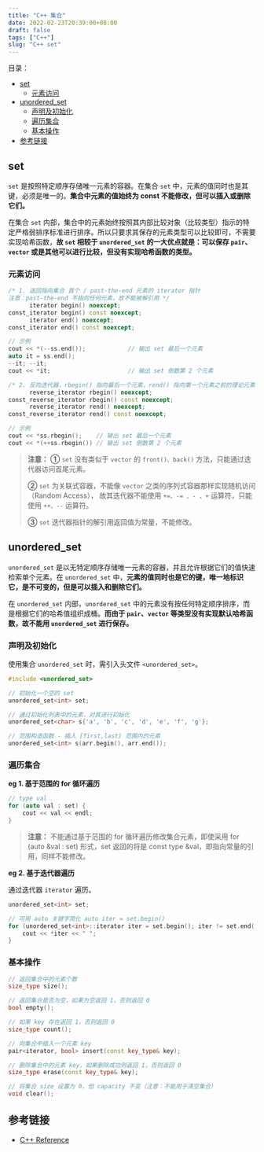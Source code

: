 ```yaml
---
title: "C++ 集合"
date: 2022-02-23T20:39:00+08:00
draft: false
tags: ["C++"]
slug: "C++ set"
---
```


目录：

- [set](#set)
  - [元素访问](#元素访问)
- [unordered_set](#unordered_set)
  - [声明及初始化](#声明及初始化)
  - [遍历集合](#遍历集合)
  - [基本操作](#基本操作)
- [参考链接](#参考链接)

## set

`set` 是按照特定顺序存储唯一元素的容器。在集合 `set` 中，元素的值同时也是其键，必须是唯一的。**集合中元素的值始终为 const 不能修改，但可以插入或删除它们。**

在集合 `set` 内部，集合中的元素始终按照其内部比较对象（比较类型）指示的特定严格弱排序标准进行排序。所以只要求其保存的元素类型可以比较即可，不需要实现哈希函数，**故 `set` 相较于 `unordered_set` 的一大优点就是：可以保存 `pair`、`vector` 或是其他可以进行比较，但没有实现哈希函数的类型。**

### 元素访问

```C++
/* 1. 返回指向集合 首个 / past-the-end 元素的 iterator 指针
注意：past-the-end 不指向任何元素，故不能被解引用 */
      iterator begin() noexcept;
const_iterator begin() const noexcept;
      iterator end() noexcept;
const_iterator end() const noexcept;

// 示例
cout << *(--ss.end());            // 输出 set 最后一个元素
auto it = ss.end();
--it; --it;
cout << *it;                      // 输出 set 倒数第 2 个元素

/* 2. 反向迭代器，rbegin() 指向最后一个元素，rend() 指向第一个元素之前的理论元素，不可解引用 */
      reverse_iterator rbegin() noexcept;
const_reverse_iterator rbegin() const noexcept;
      reverse_iterator rend() noexcept;
const_reverse_iterator rend() const noexcept;

// 示例
cout << *ss.rbegin();    // 输出 set 最后一个元素
cout << *(++ss.rbegin()) // 输出 set 倒数第 2 个元素
```

> **注意：**
> **①** `set` 没有类似于 `vector` 的 `front()、back()` 方法，只能通过迭代器访问首尾元素。
>
> **②** `set` 为关联式容器，不能像 `vector` 之类的序列式容器那样实现随机访问（Random Access），
故其迭代器不能使用 `+=、-= 、- 、+` 运算符，只能使用 `++、--` 运算符。
>
> **③** `set` 迭代器指针的解引用返回值为常量，不能修改。

## unordered_set

`unordered_set` 是以无特定顺序存储唯一元素的容器，并且允许根据它们的值快速检索单个元素。在 `unordered_set` 中，**元素的值同时也是它的键，唯一地标识它，是不可变的，但是可以插入和删除它们。**

在 `unordered_set` 内部，`unordered_set` 中的元素没有按任何特定顺序排序，而是根据它们的哈希值组织成桶。**而由于 `pair`、`vector` 等类型没有实现默认哈希函数，故不能用 `unordered_set` 进行保存。**

### 声明及初始化

使用集合 `unordered_set` 时，需引入头文件 `<unordered_set>`。

```C++
#include <unordered_set>

// 初始化一个空的 set
unordered_set<int> set;

// 通过初始化列表中的元素，对其进行初始化
unordered_set<char> s{'a', 'b', 'c', 'd', 'e', 'f', 'g'};

// 范围构造函数 - 插入 [first,last) 范围内的元素
unordered_set<int> s(arr.begin(), arr.end());
```

### 遍历集合

**eg 1. 基于范围的 for 循环遍历**

```C++
// type val
for (auto val : set) {
    cout << val << endl;
}
```

> **注意：** 不能通过基于范围的 for 循环遍历修改集合元素，即使采用 for (auto &val : set) 形式，set 返回的将是 const type &val，即指向常量的引用，同样不能修改。

**eg 2. 基于迭代器遍历**

通过迭代器 `iterator` 遍历。

```C++
unordered_set<int> set;

// 可用 auto 关键字简化 auto iter = set.begin()
for (unordered_set<int>::iterator iter = set.begin(); iter != set.end(); ++iter) {
    cout << *iter << " ";
}
```

### 基本操作

```C++
// 返回集合中的元素个数
size_type size();

// 返回集合是否为空，如果为空返回 1，否则返回 0
bool empty();

// 如果 key 存在返回 1，否则返回 0
size_type count();

// 向集合中插入一个元素 key
pair<iterator, bool> insert(const key_type& key);

// 删除集合中的元素 key，如果删除成功则返回 1，否则返回 0
size_type erase(const key_type& key);

// 将集合 size 设置为 0，但 capacity 不变（注意：不能用于清空集合）
void clear();
```

## 参考链接

* [C++ Reference](http://www.cplusplus.com/reference/)

